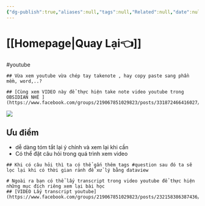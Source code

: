 ```yaml
---
{"dg-publish":true,"aliases":null,"tags":null,"Related":null,"date":null,"URL":null,"Author":null,"image":"https://i.imgur.com/USJyFN3.png","permalink":"/noi-dung-khoa-hoc/phan-2-mo-rong-va-ung-dung/huong-dan-vua-xem-youtube-vua-take-note/","dgPassFrontmatter":true,"noteIcon":"2","created":"2024-01-19T05:27:59.922+07:00","updated":"2024-01-12T11:39:27.000+07:00"}
---
```


#  [[Homepage\|Quay Lại👈]]

#youtube 
```ad-question
## Vừa xem youtube vừa chép tay takenote , hay copy paste sang phần mềm, word,..?
```

```ad-info
## [Cùng xem VIDEO này để thực hiện take note video youtube trong OBSIDIAN NHÉ ](https://www.facebook.com/groups/219067851029823/posts/331872466416027/)
```



![](https://i.imgur.com/USJyFN3.png)



## Ưu điểm

- dễ dàng tóm tắt lại ý chính và xem lại khi cần
-  Có thể đặt câu hỏi trong quá trình xem video


```ad-tip
## Khi có câu hỏi thì ta có thể gắn thêm tags #question sau đó ta sẽ lọc lại khi có thời gian rảnh để xử lý bằng dataview
```

```ad-hint
# Ngoài ra bạn có thể lấy transcript trong video youtube để thực hiện những mục đích riêng xem lại bài học 
## [VIDEO Lấy transcript youtube](https://www.facebook.com/groups/219067851029823/posts/232158386387436/)
```

